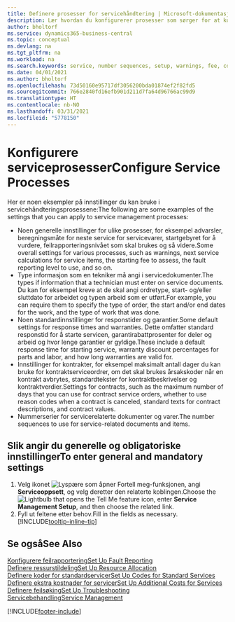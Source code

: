```yaml
---
title: Definere prosesser for servicehåndtering | Microsoft-dokumentasjon
description: Lær hvordan du konfigurerer prosesser som sørger for at kundene dine er tilfreds med kundeservicen.
author: bholtorf
ms.service: dynamics365-business-central
ms.topic: conceptual
ms.devlang: na
ms.tgt_pltfrm: na
ms.workload: na
ms.search.keywords: service, number sequences, setup, warnings, fee, contracts, warranties
ms.date: 04/01/2021
ms.author: bholtorf
ms.openlocfilehash: 73d50160e95717df3056200bda01874ef2f82fd5
ms.sourcegitcommit: 766e2840fd16efb901d211d7fa64d96766ac99d9
ms.translationtype: HT
ms.contentlocale: nb-NO
ms.lasthandoff: 03/31/2021
ms.locfileid: "5778150"
---
```

# <a name="configure-service-processes"></a><span data-ttu-id="66dee-103">Konfigurere serviceprosesser</span><span class="sxs-lookup"><span data-stu-id="66dee-103">Configure Service Processes</span></span>
<span data-ttu-id="66dee-104">Her er noen eksempler på innstillinger du kan bruke i servicehåndteringsprosessene:</span><span class="sxs-lookup"><span data-stu-id="66dee-104">The following are some examples of the settings that you can apply to service management processes:</span></span>  
  
* <span data-ttu-id="66dee-105">Noen generelle innstillinger for ulike prosesser, for eksempel advarsler, beregningsmåte for neste service for servicevarer, startgebyret for å vurdere, feilrapporteringsnivået som skal brukes og så videre.</span><span class="sxs-lookup"><span data-stu-id="66dee-105">Some overall settings for various processes, such as warnings, next service calculations for service items, the starting fee to assess, the fault reporting level to use, and so on.</span></span>  
* <span data-ttu-id="66dee-106">Type informasjon som en tekniker må angi i servicedokumenter.</span><span class="sxs-lookup"><span data-stu-id="66dee-106">The types if information that a technician must enter on service documents.</span></span> <span data-ttu-id="66dee-107">Du kan for eksempel kreve at de skal angi ordretype, start- og/eller sluttdato for arbeidet og typen arbeid som er utført.</span><span class="sxs-lookup"><span data-stu-id="66dee-107">For example, you can require them to specify the type of order, the start and/or end dates for the work, and the type of work that was done.</span></span>  
* <span data-ttu-id="66dee-108">Noen standardinnstillinger for responstider og garantier.</span><span class="sxs-lookup"><span data-stu-id="66dee-108">Some default settings for response times and warranties.</span></span> <span data-ttu-id="66dee-109">Dette omfatter standard responstid for å starte servicen, garantirabattprosenter for deler og arbeid og hvor lenge garantier er gyldige.</span><span class="sxs-lookup"><span data-stu-id="66dee-109">These include a default response time for starting service, warranty discount percentages for parts and labor, and how long warranties are valid for.</span></span>  
* <span data-ttu-id="66dee-110">Innstillinger for kontrakter, for eksempel maksimalt antall dager du kan bruke for kontraktserviceordrer, om det skal brukes årsakskoder når en kontrakt avbrytes, standardtekster for kontraktbeskrivelser og kontraktverdier.</span><span class="sxs-lookup"><span data-stu-id="66dee-110">Settings for contracts, such as the maximum number of days that you can use for contract service orders, whether to use reason codes when a contract is canceled, standard texts for contract descriptions, and contract values.</span></span>  
* <span data-ttu-id="66dee-111">Nummerserier for servicerelaterte dokumenter og varer.</span><span class="sxs-lookup"><span data-stu-id="66dee-111">The number sequences to use for service-related documents and items.</span></span>  

## <a name="to-enter-general-and-mandatory-settings"></a><span data-ttu-id="66dee-112">Slik angir du generelle og obligatoriske innstillinger</span><span class="sxs-lookup"><span data-stu-id="66dee-112">To enter general and mandatory settings</span></span>
1. <span data-ttu-id="66dee-113">Velg ikonet ![Lyspære som åpner Fortell meg-funksjonen](media/ui-search/search_small.png "Fortell hva du vil gjøre"), angi **Serviceoppsett**, og velg deretter den relaterte koblingen.</span><span class="sxs-lookup"><span data-stu-id="66dee-113">Choose the ![Lightbulb that opens the Tell Me feature](media/ui-search/search_small.png "Tell me what you want to do") icon, enter **Service Management Setup**, and then choose the related link.</span></span>
2. <span data-ttu-id="66dee-114">Fyll ut feltene etter behov.</span><span class="sxs-lookup"><span data-stu-id="66dee-114">Fill in the fields as necessary.</span></span> [!INCLUDE[tooltip-inline-tip](includes/tooltip-inline-tip_md.md)]  

## <a name="see-also"></a><span data-ttu-id="66dee-115">Se også</span><span class="sxs-lookup"><span data-stu-id="66dee-115">See Also</span></span>  
[<span data-ttu-id="66dee-116">Konfigurere feilrapportering</span><span class="sxs-lookup"><span data-stu-id="66dee-116">Set Up Fault Reporting</span></span>](service-how-setup-fault-reporting.md)  
[<span data-ttu-id="66dee-117">Definere ressurstildeling</span><span class="sxs-lookup"><span data-stu-id="66dee-117">Set Up Resource Allocation</span></span>](service-how-setup-resource-allocation.md)  
[<span data-ttu-id="66dee-118">Definere koder for standardservicer</span><span class="sxs-lookup"><span data-stu-id="66dee-118">Set Up Codes for Standard Services</span></span>](service-how-setup-service-coding.md)  
[<span data-ttu-id="66dee-119">Definere ekstra kostnader for servicer</span><span class="sxs-lookup"><span data-stu-id="66dee-119">Set Up Additional Costs for Services</span></span>](service-how-setup-service-costs-pricing.md)  
[<span data-ttu-id="66dee-120">Definere feilsøking</span><span class="sxs-lookup"><span data-stu-id="66dee-120">Set Up Troubleshooting</span></span>](service-how-setup-troubleshooting.md)  
[<span data-ttu-id="66dee-121">Servicebehandling</span><span class="sxs-lookup"><span data-stu-id="66dee-121">Service Management</span></span>](service-service.md)  


[!INCLUDE[footer-include](includes/footer-banner.md)]